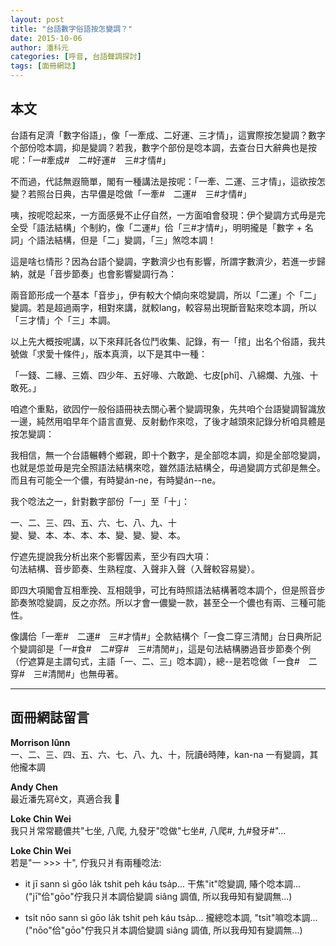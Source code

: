 ```yaml
---
layout: post
title: "台語數字俗語按怎變調？"
date: 2015-10-06
author: 潘科元
categories: [呼音, 台語聲調探討]
tags: [面冊網誌]
---
```

## 本文

台語有足濟「數字俗語」，像「一牽成、二好運、三才情」，這實際按怎變調？數字个部份唸本調，抑是變調？若我，數字个部份是唸本調，去查台日大辭典也是按呢：「一#牽成#　二#好運#　三#才情#」

不而過，代誌無遐簡單，閣有一種講法是按呢：「一牽、二運、三才情」，這欲按怎變？若照台日典，古早儂是唸做「一牽#　二運#　三#才情#」

咦，按呢唸起來，一方面感覺不止仔自然，一方面咱會發現：伊个變調方式毋是完全受「語法結構」个制約，像「二運#」佮「三#才情#」，明明攏是「數字 + 名詞」个語法結構，但是「二」變調，「三」煞唸本調！

這是啥乜情形？因為台語个變調，字數濟少也有影響，所謂字數濟少，若進一步歸納，就是「音步節奏」也會影響變調行為：

兩音節形成一个基本「音步」，伊有較大个傾向來唸變調，所以「二運」个「二」變調。若是超過兩字，相對來講，就較lang，較容易出現斷音點來唸本調，所以「三才情」个「三」本調。

以上先大概按呢講，以下來拜託各位鬥收集、記錄，有一「捾」出名个俗語，我共號做「求愛十條件」，版本真濟，以下是其中一種：

「一錢、二緣、三媠、四少年、五好喙、六敢跪、七皮[phî]、八綿爛、九強、十敢死。」

咱遮个重點，欲囥佇一般俗語冊袂去關心著个變調現象，先共咱个台語變調智識放一邊，純然用咱早年个語言直覺、反射動作來唸，了後才越頭來記錄分析咱具體是按怎變調：

我相信，無一个台語輾轉个鄉親，即十个數字，是全部唸本調，抑是全部唸變調，也就是怹並毋是完全照語法結構來唸，雖然語法結構仝，毋過變調方式卻是無仝。而且有可能仝一个儂，有時變án-ne，有時變án\--ne。

我个唸法之一，針對數字部份「一」至「十」：

一、二、三、四、五、六、七、八、九、十  
變、變、本、本、本、本、變、變、變、本。

佇遮先提說我分析出來个影響因素，至少有四大項：  
句法結構、音步節奏、生熟程度、入聲非入聲（入聲較容易變）。

即四大項閣會互相牽挽、互相競爭，可比有時照語法結構著唸本調个，但是照音步節奏煞唸變調，反之亦然。所以才會一儂變一款，甚至仝一个儂也有兩、三種可能性。

像講佮「一牽#　二運#　三#才情#」仝款結構个「一食二穿三清閒」台日典所記个變調卻是「一#食#　二#穿#　三#清閒#」，這是句法結構勝過音步節奏个例（佇遮算是主謂句式，主語「一、二、三」唸本調），總\--是若唸做「一食#　二穿#　三#清閒#」也無毋著。

---

## 面冊網誌留言

**Morrison Iûnn**  
一、二、三、四、五、六、七、八、九、十，阮讀ê時陣，kan-na 一有變調，其他攏本調

**Andy Chen**  
最近潘先寫ê文，真適合我 🙂

**Loke Chin Wei**  
我只爿常常聽儂共"七坐, 八爬, 九發牙"唸做"七坐#, 八爬#, 九#發牙#"...

**Loke Chin Wei**  
若是"一 >>> 十", 佇我只爿有兩種唸法:  

* it jī sann sì gōo la̍k tshit peh káu tsa̍p... 干焦"it"唸變調, 賰个唸本調...   ("jī"佮"gōo"佇我只爿本調佮變調 siâng 調值, 所以我毋知有變調無...)  

* tsi̍t nōo sann sì gōo la̍k tshit peh káu tsa̍p... 攏總唸本調, "tsi̍t"嘛唸本調...   ("nōo"佮"gōo"佇我只爿本調佮變調 siâng 調值, 所以我毋知有變調無...)
